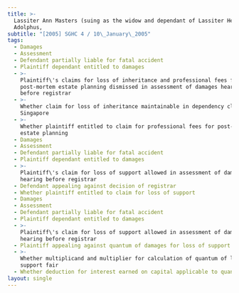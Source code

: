 ```yaml
---
title: >-
  Lassiter Ann Masters (suing as the widow and dependant of Lassiter Henry
  Adolphus,
subtitle: "[2005] SGHC 4 / 10\_January\_2005"
tags:
  - Damages
  - Assessment
  - Defendant partially liable for fatal accident
  - Plaintiff dependant entitled to damages
  - >-
    Plaintiff\'s claims for loss of inheritance and professional fees for
    post-mortem estate planning dismissed in assessment of damages hearing
    before registrar
  - >-
    Whether claim for loss of inheritance maintainable in dependency claim in
    Singapore
  - >-
    Whether plaintiff entitled to claim for professional fees for post-mortem
    estate planning
  - Damages
  - Assessment
  - Defendant partially liable for fatal accident
  - Plaintiff dependant entitled to damages
  - >-
    Plaintiff\'s claim for loss of support allowed in assessment of damages
    hearing before registrar
  - Defendant appealing against decision of registrar
  - Whether plaintiff entitled to claim for loss of support
  - Damages
  - Assessment
  - Defendant partially liable for fatal accident
  - Plaintiff dependant entitled to damages
  - >-
    Plaintiff\'s claim for loss of support allowed in assessment of damages
    hearing before registrar
  - Plaintiff appealing against quantum of damages for loss of support
  - >-
    Whether multiplicand and multiplier for calculation of quantum of loss of
    support fair
  - Whether deduction for interest earned on capital applicable to quantum
layout: single
---
```


